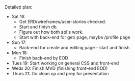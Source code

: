Detailed plan:
- Sat 16: 
  - Get ERD/wireframes/user-stories checked.
  - Start and finish db.
  - Figure out how both api's work.
  - Start with back-end for get/ page, maybe /profile page
- Sun 17: 
  - Back-end for create and editing page - start and finish
- Mon 18:
  - Finish back-end by EOD
- Tues 19: Start working on general CSS and front-end
- Weds 20: Finish MVD (finishing front-end EOD)
- Thurs 21: Do clean up and prep for presentation
